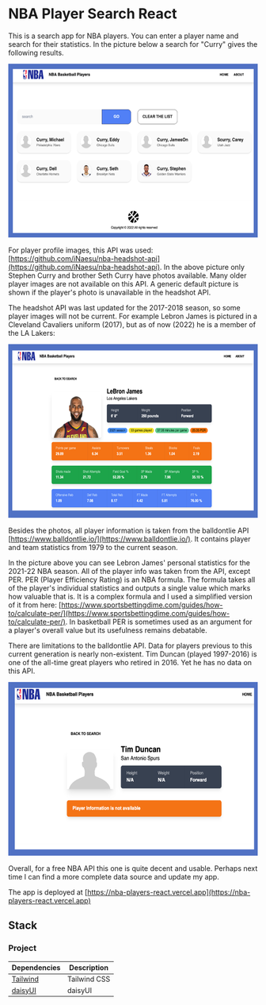 # NBA Player Search React

This is a search app for NBA players.  You can enter a player name and search for their statistics.  In the picture below a search for "Curry" gives the following results.

<img src="https://raw.githubusercontent.com/jtc27/nba-players-react/main/src/images/github-preview/a.png" height="350">

For player profile images, this API was used: [https://github.com/iNaesu/nba-headshot-api](https://github.com/iNaesu/nba-headshot-api).  In the above picture only Stephen Curry and brother Seth Curry have photos available.  Many older player images are not available on this API.  A generic default picture is shown if the player's photo is unavailable in the headshot API.

The headshot API was last updated for the 2017-2018 season, so some player images will not be current.  For example Lebron James is pictured in a Cleveland Cavaliers uniform (2017), but as of now (2022) he is a member of the LA Lakers:

<img src="https://raw.githubusercontent.com/jtc27/nba-players-react/main/src/images/github-preview/b.png" height="350">

Besides the photos, all player information is taken from the balldontlie API [https://www.balldontlie.io/](https://www.balldontlie.io/).  It contains player and team statistics from 1979 to the current season.

In the picture above you can see Lebron James' personal statistics for the 2021-22 NBA season.  All of the player info was taken from the API, except PER.  PER (Player Efficiency Rating) is an NBA formula.  The formula takes all of the player's individual statistics and outputs a single value which marks how valuable that is.  It is a complex formula and I used a simplified version of it from here: [https://www.sportsbettingdime.com/guides/how-to/calculate-per/](https://www.sportsbettingdime.com/guides/how-to/calculate-per/).  In basketball PER is sometimes used as an argument for a player's overall value but its usefulness remains debatable. 

There are limitations to the balldontlie API.  Data for players previous to this current generation is nearly non-existent.  Tim Duncan (played 1997-2016) is one of the all-time great players who retired in 2016.  Yet he has no data on this API.

<img src="https://raw.githubusercontent.com/jtc27/nba-players-react/main/src/images/github-preview/c.png" height="350">

Overall, for a free NBA API this one is quite decent and usable.  Perhaps next time I can find a more complete data source and update my app.

The app is deployed at [https://nba-players-react.vercel.app](https://nba-players-react.vercel.app)


## Stack

### Project

| Dependencies  | Description |
| ------------- | ------------- |
|  [Tailwind](https://tailwindcss.com/)  | Tailwind CSS |
|  [daisyUI](https://daisyui.com/)  | daisyUI  |
 





